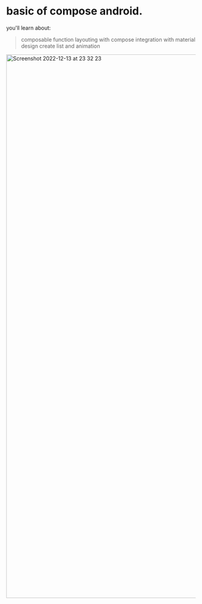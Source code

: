 # basic of compose android. 
you'll learn about:  
> composable function 
> layouting with compose 
> integration with material design 
> create list and animation 

<img width="1440" alt="Screenshot 2022-12-13 at 23 32 23" src="https://user-images.githubusercontent.com/53375007/207390114-0f939362-86bd-4b32-a26a-413c2aee2832.png">

